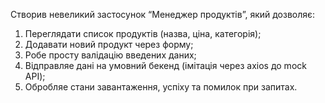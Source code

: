 Створив невеликий застосунок “Менеджер продуктів”, який дозволяє:

  1. Переглядати список продуктів (назва, ціна, категорія);
  2. Додавати новий продукт через форму;
  3. Робе просту валідацію введених даних;
  4. Відправляе дані на умовний бекенд (імітація через axios до mock API);
  5. Обробляе стани завантаження, успіху та помилок при запитах.

